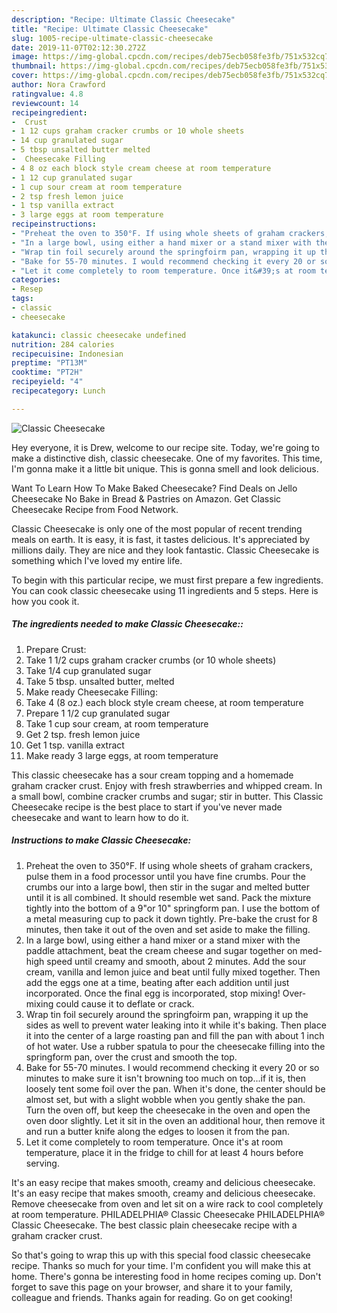 ```yaml
---
description: "Recipe: Ultimate Classic Cheesecake"
title: "Recipe: Ultimate Classic Cheesecake"
slug: 1005-recipe-ultimate-classic-cheesecake
date: 2019-11-07T02:12:30.272Z
image: https://img-global.cpcdn.com/recipes/deb75ecb058fe3fb/751x532cq70/classic-cheesecake-recipe-main-photo.jpg
thumbnail: https://img-global.cpcdn.com/recipes/deb75ecb058fe3fb/751x532cq70/classic-cheesecake-recipe-main-photo.jpg
cover: https://img-global.cpcdn.com/recipes/deb75ecb058fe3fb/751x532cq70/classic-cheesecake-recipe-main-photo.jpg
author: Nora Crawford
ratingvalue: 4.8
reviewcount: 14
recipeingredient:
-  Crust
- 1 12 cups graham cracker crumbs or 10 whole sheets
- 14 cup granulated sugar
- 5 tbsp unsalted butter melted
-  Cheesecake Filling
- 4 8 oz each block style cream cheese at room temperature
- 1 12 cup granulated sugar
- 1 cup sour cream at room temperature
- 2 tsp fresh lemon juice
- 1 tsp vanilla extract
- 3 large eggs at room temperature
recipeinstructions:
- "Preheat the oven to 350°F. If using whole sheets of graham crackers, pulse them in a food processor until you have fine crumbs. Pour the crumbs our into a large bowl, then stir in the sugar and melted butter until it is all combined. It should resemble wet sand. Pack the mixture tightly into the bottom of a 9&#34;or 10&#34; springform pan. I use the bottom of a metal measuring cup to pack it down tightly. Pre-bake the crust for 8 minutes, then take it out of the oven and set aside to make the filling."
- "In a large bowl, using either a hand mixer or a stand mixer with the paddle attachment, beat the cream cheese and sugar together on med-high speed until creamy and smooth, about 2 minutes. Add the sour cream, vanilla and lemon juice and beat until fully mixed together. Then add the eggs one at a time, beating after each addition until just incorporated. Once the final egg is incorporated, stop mixing! Over-mixing could cause it to deflate or crack."
- "Wrap tin foil securely around the springfoirm pan, wrapping it up the sides as well to prevent water leaking into it while it&#39;s baking. Then place it into the center of a large roasting pan and fill the pan with about 1 inch of hot water. Use a rubber spatula to pour the cheesecake filling into the springform pan, over the crust and smooth the top."
- "Bake for 55-70 minutes. I would recommend checking it every 20 or so minutes to make sure it isn&#39;t browning too much on top...if it is, then loosely tent some foil over the pan. When it&#39;s done, the center should be almost set, but with a slight wobble when you gently shake the pan. Turn the oven off, but keep the cheesecake in the oven and open the oven door slightly. Let it sit in the oven an additional hour, then remove it and run a butter knife along the edges to loosen it from the pan."
- "Let it come completely to room temperature. Once it&#39;s at room temperature, place it in the fridge to chill for at least 4 hours before serving."
categories:
- Resep
tags:
- classic
- cheesecake

katakunci: classic cheesecake undefined
nutrition: 284 calories
recipecuisine: Indonesian
preptime: "PT13M"
cooktime: "PT2H"
recipeyield: "4"
recipecategory: Lunch

---
```



![Classic Cheesecake](https://img-global.cpcdn.com/recipes/deb75ecb058fe3fb/751x532cq70/classic-cheesecake-recipe-main-photo.jpg)

Hey everyone, it is Drew, welcome to our recipe site. Today, we're going to make a distinctive dish, classic cheesecake. One of my favorites. This time, I'm gonna make it a little bit unique. This is gonna smell and look delicious.

Want To Learn How To Make Baked Cheesecake? Find Deals on Jello Cheesecake No Bake in Bread &amp; Pastries on Amazon. Get Classic Cheesecake Recipe from Food Network.

Classic Cheesecake is only one of the most popular of recent trending meals on earth. It is easy, it is fast, it tastes delicious. It's appreciated by millions daily. They are nice and they look fantastic. Classic Cheesecake is something which I've loved my entire life.


To begin with this particular recipe, we must first prepare a few ingredients. You can cook classic cheesecake using 11 ingredients and 5 steps. Here is how you cook it.

##### The ingredients needed to make Classic Cheesecake::

1. Prepare  Crust:
1. Take 1 1/2 cups graham cracker crumbs (or 10 whole sheets)
1. Take 1/4 cup granulated sugar
1. Take 5 tbsp. unsalted butter, melted
1. Make ready  Cheesecake Filling:
1. Take 4 (8 oz.) each block style cream cheese, at room temperature
1. Prepare 1 1/2 cup granulated sugar
1. Take 1 cup sour cream, at room temperature
1. Get 2 tsp. fresh lemon juice
1. Get 1 tsp. vanilla extract
1. Make ready 3 large eggs, at room temperature


This classic cheesecake has a sour cream topping and a homemade graham cracker crust. Enjoy with fresh strawberries and whipped cream. In a small bowl, combine cracker crumbs and sugar; stir in butter. This Classic Cheesecake recipe is the best place to start if you&#39;ve never made cheesecake and want to learn how to do it. 

##### Instructions to make Classic Cheesecake:

1. Preheat the oven to 350°F. If using whole sheets of graham crackers, pulse them in a food processor until you have fine crumbs. Pour the crumbs our into a large bowl, then stir in the sugar and melted butter until it is all combined. It should resemble wet sand. Pack the mixture tightly into the bottom of a 9&#34;or 10&#34; springform pan. I use the bottom of a metal measuring cup to pack it down tightly. Pre-bake the crust for 8 minutes, then take it out of the oven and set aside to make the filling.
1. In a large bowl, using either a hand mixer or a stand mixer with the paddle attachment, beat the cream cheese and sugar together on med-high speed until creamy and smooth, about 2 minutes. Add the sour cream, vanilla and lemon juice and beat until fully mixed together. Then add the eggs one at a time, beating after each addition until just incorporated. Once the final egg is incorporated, stop mixing! Over-mixing could cause it to deflate or crack.
1. Wrap tin foil securely around the springfoirm pan, wrapping it up the sides as well to prevent water leaking into it while it&#39;s baking. Then place it into the center of a large roasting pan and fill the pan with about 1 inch of hot water. Use a rubber spatula to pour the cheesecake filling into the springform pan, over the crust and smooth the top.
1. Bake for 55-70 minutes. I would recommend checking it every 20 or so minutes to make sure it isn&#39;t browning too much on top...if it is, then loosely tent some foil over the pan. When it&#39;s done, the center should be almost set, but with a slight wobble when you gently shake the pan. Turn the oven off, but keep the cheesecake in the oven and open the oven door slightly. Let it sit in the oven an additional hour, then remove it and run a butter knife along the edges to loosen it from the pan.
1. Let it come completely to room temperature. Once it&#39;s at room temperature, place it in the fridge to chill for at least 4 hours before serving.


It&#39;s an easy recipe that makes smooth, creamy and delicious cheesecake. It&#39;s an easy recipe that makes smooth, creamy and delicious cheesecake. Remove cheesecake from oven and let sit on a wire rack to cool completely at room temperature. PHILADELPHIA® Classic Cheesecake PHILADELPHIA® Classic Cheesecake. The best classic plain cheesecake recipe with a graham cracker crust. 

So that's going to wrap this up with this special food classic cheesecake recipe. Thanks so much for your time. I'm confident you will make this at home. There's gonna be interesting food in home recipes coming up. Don't forget to save this page on your browser, and share it to your family, colleague and friends. Thanks again for reading. Go on get cooking!
